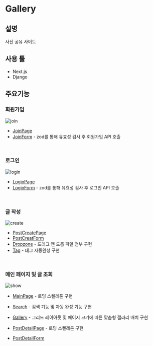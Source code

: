 # Gallery
## 설명
사진 공유 사이트

## 사용 툴
- Next.js
- Django

## 주요기능
### 회원가입  
![join](https://github.com/5121eun/gallery_front/assets/121006954/b9315323-65c8-4f68-8d02-2fe487be7514)

- [JoinPage](https://github.com/5121eun/gallery_front/blob/main/app/account/join/page.tsx)
- [JoinForm](https://github.com/5121eun/gallery_front/blob/main/app/ui/account/join/joinform.tsx) - zod를 통해 유효성 검사 후 회원가입 API 호출
<br/>

### 로그인  
![login](https://github.com/5121eun/gallery_front/assets/121006954/21f27af5-94d2-437f-9153-03e6a78c332a)

- [LoginPage](https://github.com/5121eun/gallery_front/blob/main/app/account/login/page.tsx)
- [LoginForm](https://github.com/5121eun/gallery_front/blob/main/app/ui/account/login/loginform.tsx) - zod를 통해 유효성 검사 후 로그인 API 호출
<br/>

### 글 작성
![create](https://github.com/5121eun/gallery_front/assets/121006954/5f1dc5e0-fd53-41c5-a6e6-737aea684652)

- [PostCreatePage](https://github.com/5121eun/gallery_front/blob/main/app/post/create/page.tsx)
- [PostCreatForm](https://github.com/5121eun/gallery_front/blob/main/app/ui/post/create/post-create-form.tsx)
- [Dropzone](https://github.com/5121eun/gallery_front/blob/main/app/ui/post/dropzone.tsx) - 드래그 앤 드롭 파일 첨부 구현
- [Tag](https://github.com/5121eun/gallery_front/blob/main/app/ui/post/tags.tsx) - 태그 자동완성 구현
<br/>

### 메인 페이지 및 글 조회
![show](https://github.com/5121eun/gallery_front/assets/121006954/a85fabf4-933f-4282-84ab-165e87d22049)

- [MainPage](https://github.com/5121eun/gallery_front/blob/main/app/page.tsx) - 로딩 스켈레톤 구현
- [Search](https://github.com/5121eun/gallery_front/blob/main/app/ui/search.tsx) - 검색 기능 및 자동 완성 기능 구현
- [Gallery](https://github.com/5121eun/gallery_front/blob/main/app/ui/gallery.tsx) - 그리드 레이아웃 및 페이지 크기에 따른 맞춤형 갤러리 배치 구현

- [PostDetailPage](https://github.com/5121eun/gallery_front/blob/main/app/post/%5Bid%5D/detail/page.tsx) - 로딩 스켈레톤 구현
- [PostDetailForm](https://github.com/5121eun/gallery_front/blob/main/app/ui/post/detail/post-detail-form.tsx)
  
